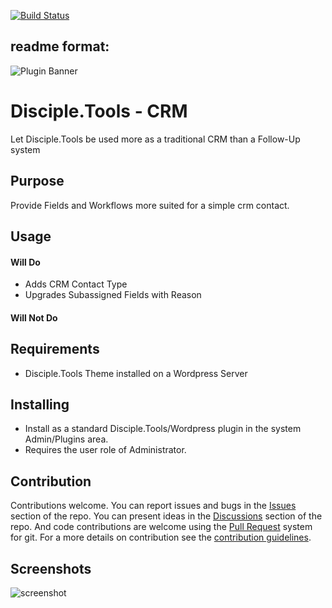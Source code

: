 [![Build Status](https://travis-ci.com/DiscipleTools/disciple-tools-crm.svg?branch=master)](https://travis-ci.com/DiscipleTools/disciple-tools-crm)

## readme format:

![Plugin Banner](https://raw.githubusercontent.com/DiscipleTools/disciple-tools-crm/master/documentation/banner.png)

# Disciple.Tools - CRM

Let Disciple.Tools be used more as a traditional CRM than a Follow-Up system

## Purpose

Provide Fields and Workflows more suited for a simple crm contact.

## Usage

#### Will Do

- Adds CRM Contact Type
- Upgrades Subassigned Fields with Reason

#### Will Not Do

## Requirements

- Disciple.Tools Theme installed on a Wordpress Server

## Installing

- Install as a standard Disciple.Tools/Wordpress plugin in the system Admin/Plugins area.
- Requires the user role of Administrator.

## Contribution

Contributions welcome. You can report issues and bugs in the
[Issues](https://github.com/DiscipleTools/disciple-tools-crm/issues) section of the repo. You can present ideas
in the [Discussions](https://github.com/DiscipleTools/disciple-tools-crm/discussions) section of the repo. And
code contributions are welcome using the [Pull Request](https://github.com/DiscipleTools/disciple-tools-crm/pulls)
system for git. For a more details on contribution see the
[contribution guidelines](https://github.com/DiscipleTools/disciple-tools-crm/blob/master/CONTRIBUTING.md).


## Screenshots

![screenshot](documentation/community/starter-banners/banner-blue-green.png)
